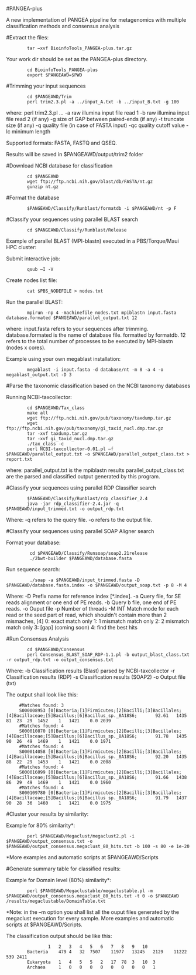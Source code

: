 #PANGEA-plus

A new implementation of PANGEA pipeline for metagenomics with multiple classification methods and consensus analysis


#Extract the files:

            tar –xvf BioinfoTools_PANGEA-plus.tar.gz


Your work dir should be set as the PANGEA-plus directory.

            cd BioinfoTools_PANGEA-plus
            export $PANGEAWD=$PWD


#Trimming your input sequences

            cd $PANGEAWD/Trim
            perl trim2.3.pl -a ../input_A.txt -b ../input_B.txt -g 100

where: perl trim2.3.pl ...
	-a raw illumina input file read 1
	-b raw illumina input file read 2 (if any) 
	-g size of GAP between paired-ends (if any) 
	-t truncate size (if any)
	-q quality file (in case of FASTA input)
	-qc quality cutoff value
	-lc minimum length 

Supported formats: FASTA, FASTQ and QSEQ.

Results will be saved in $PANGEAWD/output/trim2 folder


#Download NCBI database for classification

            cd $PANGEAWD
            wget ftp://ftp.ncbi.nih.gov/blast/db/FASTA/nt.gz
            gunzip nt.gz

#Format the database

            $PANGEAWD/Classify/Runblast/formatdb -i $PANGEAWD/nt -p F

#Classify your sequences using parallel BLAST search

            cd $PANGEAWD/Classify/Runblast/Release

Example of parallel BLAST (MPI-blastn) executed in a PBS/Torque/Maui HPC cluster:

Submit interactive job:

            qsub –I -V

Create nodes list file:

            cat $PBS_NODEFILE > nodes.txt

Run the parallel BLAST:

            mpirun -np 4 -machinefile nodes.txt mpiblastn input.fasta database.formated $PANGEAWD/parallel_output.txt 12

where: 	input.fasta refers to your sequences after trimming.
database.formated is the name of database file. 
formatted by formatdb. 
12 refers to the total number of processes to be executed by MPI-blastn (nodes x cores).


Example using your own megablast installation:

            megablast -i input.fasta -d database/nt -m 8 -a 4 -o megablast_output.txt -D 3

#Parse the taxonomic classification based on the NCBI taxonomy databases

Running NCBI-taxcollector:

            cd $PANGEAWD/Tax_class
            make all
            wget ftp://ftp.ncbi.nih.gov/pub/taxonomy/taxdump.tar.gz
            wget ftp://ftp.ncbi.nih.gov/pub/taxonomy/gi_taxid_nucl.dmp.tar.gz
            tar -xvf taxdump.tar.gz
            tar -xvf gi_taxid_nucl.dmp.tar.gz
            ./tax_class -c
            perl NCBI-taxcollector-0.01.pl –f $PANGEAWD/parallel_output.txt -o $PANGEAWD/parallel_output_class.txt > report.txt

where: 	parallel_output.txt is the mpiblastn results
parallel_output_class.txt are the parsed and classified output generated by this program.


#Classify your sequences using parallel RDP Classifier search

            $PANGEAWD/Classify/Runblast/rdp_classifier_2.4
            java -jar rdp_classifier-2.4.jar -q $PANGEAWD/input_trimmed.txt -o output_rdp.txt
            
Where:  -q refers to the query file.
   	-o refers to the output file.
   	
   	
#Classify your sequences using parallel SOAP Aligner search

Format your database:

             cd $PANGEAWD/Classify/Runsoap/soap2.21release
             ./2bwt-builder $PANGEAWD/database.fasta

Run sequence search:             

             ./soap -a $PANGEAWD/input_trimmed.fasta -D $PANGEAWD/database.fasta.index -o $PANGEAWD/output_soap.txt -p 8 -M 4

Where:  -D   Prefix name for reference index [*.index].
	-a   Query file, for SE reads alignment or one end of PE reads.
	-b   Query b file, one end of PE reads.
	-o   Ouput file
	-p   Number of threads
	-M   INT   Match mode for each read or the seed part of read,  which
	shouldn't contain more than 2 mismaches, [4]
	0: exact match only
 	1: 1 mismatch match only
  	2: 2 mismatch match only
  	3: [gap] (coming soon)
  	4: find the best hits

#Run Consensus Analysis

            cd $PANGEAWD/Consensus
            perl Consensus_BLAST_SOAP_RDP-1.1.pl -b output_blast_class.txt -r output_rdp.txt -o output_consensus.txt

Where:
	-b Classification results (Blast) parsed by NCBI-taxcollector
	-r Classification results (RDP)
	-s Classification results (SOAP2)
	-o Output file (txt)

The output shall look like this:

         #Matches found: 3
         S000008953	[0]Bacteria;[1]Firmicutes;[2]Bacilli;[3]Bacillales;[4]Bacillaceae;[5]Bacillus;[6]Bacillus_sp._8A18S6;		92.61	1435	81	23	29	1452	1	1421	0.0	2039
         #Matches found: 4
         S000010870	[0]Bacteria;[1]Firmicutes;[2]Bacilli;[3]Bacillales;[4]Bacillaceae;[5]Bacillus;[6]Bacillus_sp._8A18S6;		91.78	1435	90	26	49	1469	1	1421	0.0	1971
         #Matches found: 4
         S000014058	[0]Bacteria;[1]Firmicutes;[2]Bacilli;[3]Bacillales;[4]Bacillaceae;[5]Bacillus;[6]Bacillus_sp._8A18S6;		92.20	1435	88	22	29	1453	1	1421	0.0	2008
         #Matches found: 4
         S000016099	[0]Bacteria;[1]Firmicutes;[2]Bacilli;[3]Bacillales;[4]Bacillaceae;[5]Bacillus;[6]Bacillus_sp._8A18S6;		91.66	1438	86	29	49	1469	1	1421	0.0	1960
         #Matches found: 4
         S000109780	[0]Bacteria;[1]Firmicutes;[2]Bacilli;[3]Bacillales;[4]Bacillaceae;[5]Bacillus;[6]Bacillus_sp._8A18S6;		91.79	1437	90	28	36	1460	1	1421	0.0	1975


#Cluster your results by similarity:

Example for 80% similarity*:

            perl $PANGEAWD/Megaclust/megaclust2.pl -i $PANGEAWD/output_consensus.txt -o $PANGEAWD/output_consensus.megaclust_80_hits.txt -b 100 -s 80 -e 1e-20

*More examples and automatic scripts at $PANGEAWD/Scripts


#Generate summary table for classified results:

Example for Domain level (80%) similarity*:

            perl $PANGEAWD/Megaclustable/megaclustable.pl -m $PANGEAWD/output_consensus.megaclust_80_hits.txt -t 0 -o $PANGEAWD /results/megaclustable/DomainTable.txt

*Note: in the –m option you shall list all the ouput files generated by the megaclust execution for every sample. More examples and automatic scripts at $PANGEAWD/Scripts.

The classification output should be like this:

            		1	2	3	4	5	6	7	8	9	10
            Bacteria	479	4	32	7507	11977	13245	2129	11222	539	2411	
            Eukaryota	1	4	5	5	2	17	78	3	10	3	
            Archaea		1	0	0	0	0	0	0	0	0	1		

